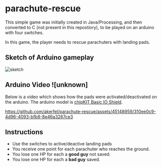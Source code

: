 # parachute-rescue
This simple game was initially created in Java/Processing, and then converted to C (not present in this repostiory), to be played on an arduino with four switches. 

In this game, the player needs to rescue parachuters with landing pads.

## Sketch of Arduino gameplay

![sketch](https://github.com/akerfel/parachute-rescue/assets/45148959/0594493d-5668-455a-a582-e701d955f66a)

## Arduino Video ![unknown]

Below is a video which shows how the pads were activated/deactivated on the arduino. The arduino model is [chipKIT Basic IO Shield](https://digilent.com/reference/chipkit_shield_basic_io_shield/refmanual).

https://github.com/akerfel/parachute-rescue/assets/45148959/310ee0c9-4d96-4093-bfb8-8e46a3267ce3

## Instructions
- Use the switches to active/deactive landing pads
- You receive one point for each parachuter who reaches the ground.
- You lose one HP for each a **good guy** not saved.
- You lose one HP for each a **bad guy** saved.
